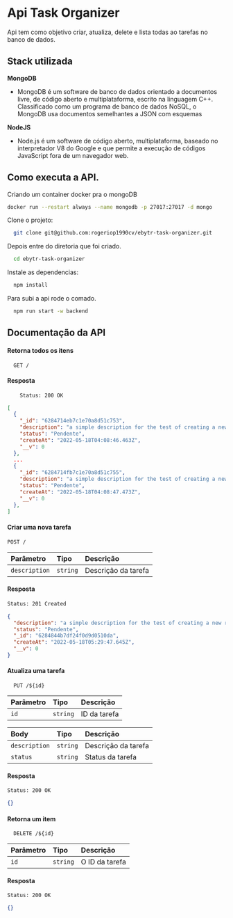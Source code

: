 
# Api Task Organizer

Api tem como objetivo criar, atualiza, delete e lista todas ao tarefas no banco de dados.


## Stack utilizada

**MongoDB**  
- MongoDB é um software de banco de dados orientado a documentos livre, de código aberto e multiplataforma, escrito na linguagem C++. Classificado como um programa de banco de dados NoSQL, o MongoDB usa documentos semelhantes a JSON com esquemas  

**NodeJS** 
- Node.js é um software de código aberto, multiplataforma, baseado no interpretador V8 do Google e que permite a execução de códigos JavaScript fora de um navegador web. 

## Como executa a API.
Criando um container docker pra o mongoDB

```bash
docker run --restart always --name mongodb -p 27017:27017 -d mongo
```

Clone o projeto:
```bash
  git clone git@github.com:rogeriop1990cv/ebytr-task-organizer.git
```
Depois entre do diretoria que foi criado.
```bash
  cd ebytr-task-organizer
```

Instale as dependencias:
```bash
  npm install
```
Para subi a api rode o comado.
```bash
  npm run start -w backend
```
## Documentação da API

#### Retorna todos os itens

```http
  GET /
```
#### Resposta
```html
    Status: 200 OK
```
```json
[
  {
    "_id": "6284714eb7c1e70a8d51c753",
    "description": "a simple description for the test of creating a new record in the database",
    "status": "Pendente",
    "createAt": "2022-05-18T04:08:46.463Z",
    "__v": 0
  },
  ...
  {
    "_id": "6284714fb7c1e70a8d51c755",
    "description": "a simple description for the test of creating a new record in the database",
    "status": "Pendente",
    "createAt": "2022-05-18T04:08:47.473Z",
    "__v": 0
  },
]
```

#### Criar uma nova tarefa

```http
POST /
```

| Parâmetro   | Tipo       | Descrição                                   |
| :---------- | :--------- | :------------------------------------------ |
| `description`      | `string` |  Descrição da tarefa |

#### Resposta

```html
Status: 201 Created
```
```json
{
  "description": "a simple description for the test of creating a new record in the database",
  "status": "Pendente",
  "_id": "6284844b7df24f0d9d0510da",
  "createAt": "2022-05-18T05:29:47.645Z",
  "__v": 0
}
```

#### Atualiza uma tarefa

```http
  PUT /${id}
```

| Parâmetro   | Tipo       | Descrição                                   |
| :---------- | :--------- | :------------------------------------------ |
| `id`| `string` | ID da tarefa |

| Body   | Tipo       | Descrição                                   |
| :---------- | :--------- | :------------------------------------------ |
| `description`| `string` | Descrição da tarefa |
| `status`| `string` | Status da tarefa |

#### Resposta

```html
Status: 200 OK
```
```json
{}
```

#### Retorna um item

```http
  DELETE /${id}
```

| Parâmetro   | Tipo       | Descrição                                   |
| :---------- | :--------- | :------------------------------------------ |
| `id`      | `string` |  O ID da tarefa |

#### Resposta

```html
Status: 200 OK
```
```json
{}
```
